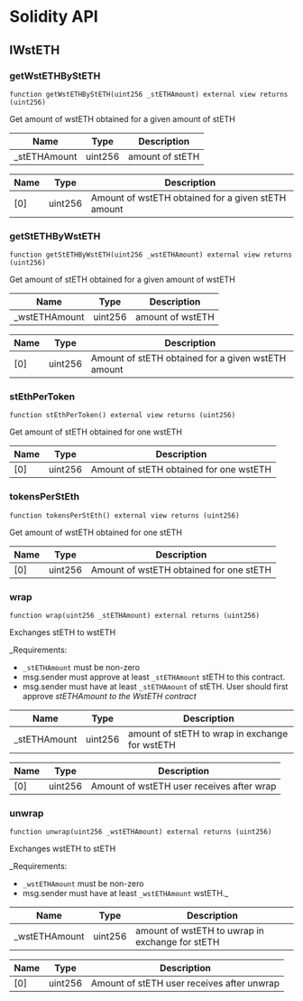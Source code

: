 # Solidity API

## IWstETH

### getWstETHByStETH

```solidity
function getWstETHByStETH(uint256 _stETHAmount) external view returns (uint256)
```

Get amount of wstETH obtained for a given amount of stETH

| Name | Type | Description |
| ---- | ---- | ----------- |
| _stETHAmount | uint256 | amount of stETH |

| Name | Type | Description |
| ---- | ---- | ----------- |
| [0] | uint256 | Amount of wstETH obtained for a given stETH amount |

### getStETHByWstETH

```solidity
function getStETHByWstETH(uint256 _wstETHAmount) external view returns (uint256)
```

Get amount of stETH obtained for a given amount of wstETH

| Name | Type | Description |
| ---- | ---- | ----------- |
| _wstETHAmount | uint256 | amount of wstETH |

| Name | Type | Description |
| ---- | ---- | ----------- |
| [0] | uint256 | Amount of stETH obtained for a given wstETH amount |

### stEthPerToken

```solidity
function stEthPerToken() external view returns (uint256)
```

Get amount of stETH obtained for one wstETH

| Name | Type | Description |
| ---- | ---- | ----------- |
| [0] | uint256 | Amount of stETH obtained for one wstETH |

### tokensPerStEth

```solidity
function tokensPerStEth() external view returns (uint256)
```

Get amount of wstETH obtained for one stETH

| Name | Type | Description |
| ---- | ---- | ----------- |
| [0] | uint256 | Amount of wstETH obtained for one stETH |

### wrap

```solidity
function wrap(uint256 _stETHAmount) external returns (uint256)
```

Exchanges stETH to wstETH

_Requirements:
 - `_stETHAmount` must be non-zero
 - msg.sender must approve at least `_stETHAmount` stETH to this
   contract.
 - msg.sender must have at least `_stETHAmount` of stETH.
User should first approve _stETHAmount to the WstETH contract_

| Name | Type | Description |
| ---- | ---- | ----------- |
| _stETHAmount | uint256 | amount of stETH to wrap in exchange for wstETH |

| Name | Type | Description |
| ---- | ---- | ----------- |
| [0] | uint256 | Amount of wstETH user receives after wrap |

### unwrap

```solidity
function unwrap(uint256 _wstETHAmount) external returns (uint256)
```

Exchanges wstETH to stETH

_Requirements:
 - `_wstETHAmount` must be non-zero
 - msg.sender must have at least `_wstETHAmount` wstETH._

| Name | Type | Description |
| ---- | ---- | ----------- |
| _wstETHAmount | uint256 | amount of wstETH to uwrap in exchange for stETH |

| Name | Type | Description |
| ---- | ---- | ----------- |
| [0] | uint256 | Amount of stETH user receives after unwrap |

